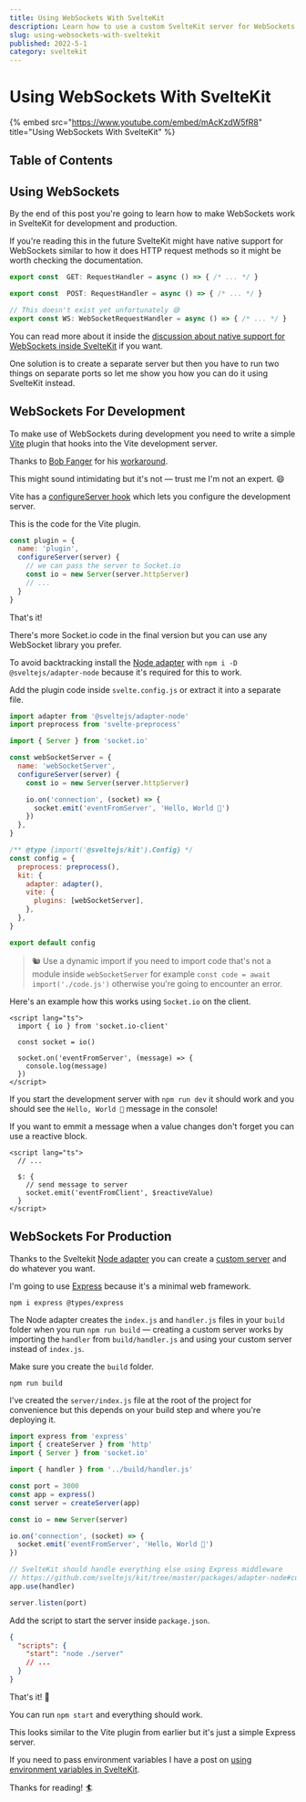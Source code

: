 ```yaml
---
title: Using WebSockets With SvelteKit
description: Learn how to use a custom SvelteKit server for WebSockets.
slug: using-websockets-with-sveltekit
published: 2022-5-1
category: sveltekit
---
```


# Using WebSockets With SvelteKit

{% embed src="https://www.youtube.com/embed/mAcKzdW5fR8" title="Using WebSockets With SvelteKit" %}

## Table of Contents

## Using WebSockets

By the end of this post you're going to learn how to make WebSockets work in SvelteKit for development and production.

If you're reading this in the future SvelteKit might have native support for WebSockets similar to how it does HTTP request methods so it might be worth checking the documentation.

```ts:endpoint.ts showLineNumbers
export const  GET: RequestHandler = async () => { /* ... */ }

export const  POST: RequestHandler = async () => { /* ... */ }

// This doesn't exist yet unfortunately 😅
export const WS: WebSocketRequestHandler = async () => { /* ... */ }
```

You can read more about it inside the [discussion about native support for WebSockets inside SvelteKit](https://github.com/sveltejs/kit/issues/1491) if you want.

One solution is to create a separate server but then you have to run two things on separate ports so let me show you how you can do it using SvelteKit instead.

## WebSockets For Development

To make use of WebSockets during development you need to write a simple [Vite](https://vitejs.dev/) plugin that hooks into the Vite development server.

Thanks to [Bob Fanger](https://github.com/bfanger) for his [workaround](https://github.com/sveltejs/kit/issues/1491#issuecomment-955205323).

This might sound intimidating but it's not — trust me I'm not an expert. 😄

Vite has a [configureServer hook](https://vitejs.dev/guide/api-plugin.html#configureserver) which lets you configure the development server.

This is the code for the Vite plugin.

```js:example.js showLineNumbers
const plugin = {
  name: 'plugin',
  configureServer(server) {
    // we can pass the server to Socket.io
    const io = new Server(server.httpServer)
    // ...
  }
}
```

That's it!

There's more Socket.io code in the final version but you can use any WebSocket library you prefer.

To avoid backtracking install the [Node adapter](https://github.com/sveltejs/kit/tree/master/packages/adapter-node) with `npm i -D @sveltejs/adapter-node` because it's required for this to work.

Add the plugin code inside `svelte.config.js` or extract it into a separate file.

```js:svelte.config.js {1, 4, 6-15, 22-24} showLineNumbers
import adapter from '@sveltejs/adapter-node'
import preprocess from 'svelte-preprocess'

import { Server } from 'socket.io'

const webSocketServer = {
  name: 'webSocketServer',
  configureServer(server) {
    const io = new Server(server.httpServer)

    io.on('connection', (socket) => {
      socket.emit('eventFromServer', 'Hello, World 👋')
    })
  },
}

/** @type {import('@sveltejs/kit').Config} */
const config = {
  preprocess: preprocess(),
  kit: {
    adapter: adapter(),
    vite: {
      plugins: [webSocketServer],
    },
  },
}

export default config
```

> 🐿️ Use a dynamic import if you need to import code that's not a module inside `webSocketServer` for example `const code = await import('./code.js')` otherwise you're going to encounter an error.

Here's an example how this works using `Socket.io` on the client.

```html:example.svelte showLineNumbers
<script lang="ts">
  import { io } from 'socket.io-client'

  const socket = io()

  socket.on('eventFromServer', (message) => {
    console.log(message)
  })
</script>
```

If you start the development server with `npm run dev` it should work and you should see the `Hello, World 👋` message in the console!

If you want to emmit a message when a value changes don't forget you can use a reactive block.

```html:example.svelte showLineNumbers
<script lang="ts">
  // ...

  $: {
    // send message to server
    socket.emit('eventFromClient', $reactiveValue)
  }
</script>
```

## WebSockets For Production

Thanks to the Sveltekit [Node adapter](https://github.com/sveltejs/kit/tree/master/packages/adapter-node) you can create a [custom server](https://github.com/sveltejs/kit/tree/master/packages/adapter-node) and do whatever you want.

I'm going to use [Express](https://expressjs.com/) because it's a minimal web framework.

```shell:terminal
npm i express @types/express
```

The Node adapter creates the `index.js` and `handler.js` files in your `build` folder when you run `npm run build` — creating a custom server works by importing the `handler` from `build/handler.js` and using your custom server instead of `index.js`.

Make sure you create the `build` folder.

```shell:terminal
npm run build
```

I've created the `server/index.js` file at the root of the project for convenience but this depends on your build step and where you're deploying it.

```js:server/index.js showLineNumbers
import express from 'express'
import { createServer } from 'http'
import { Server } from 'socket.io'

import { handler } from '../build/handler.js'

const port = 3000
const app = express()
const server = createServer(app)

const io = new Server(server)

io.on('connection', (socket) => {
  socket.emit('eventFromServer', 'Hello, World 👋')
})

// SvelteKit should handle everything else using Express middleware
// https://github.com/sveltejs/kit/tree/master/packages/adapter-node#custom-server
app.use(handler)

server.listen(port)
```

Add the script to start the server inside `package.json`.

```json:package.json showLineNumbers
{
  "scripts": {
    "start": "node ./server"
    // ...
  }
}
```

That's it! 🥳

You can run `npm start` and everything should work.

This looks similar to the Vite plugin from earlier but it's just a simple Express server.

If you need to pass environment variables I have a post on [using environment variables in SvelteKit](https://joyofcode.xyz/sveltekit-environment-variables).

Thanks for reading! 🏄️
